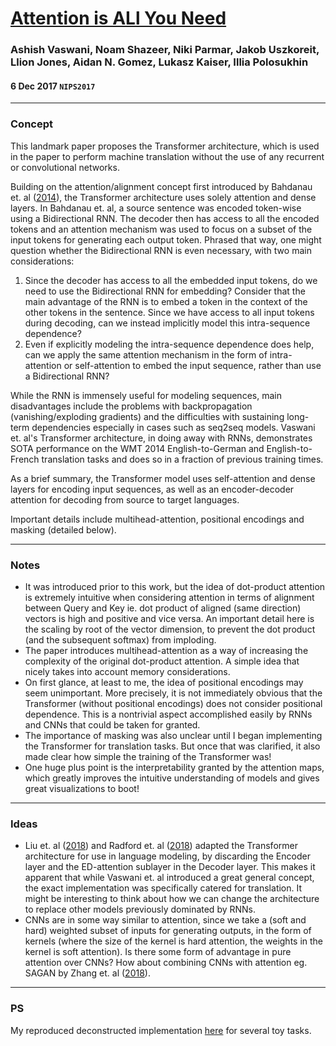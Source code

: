 # [Attention is ALl You Need](https://arxiv.org/abs/1706.03762)

### Ashish Vaswani, Noam Shazeer, Niki Parmar, Jakob Uszkoreit, Llion Jones, Aidan N. Gomez, Lukasz Kaiser, Illia Polosukhin

#### 6 Dec 2017 `NIPS2017`

---

### Concept

This landmark paper proposes the Transformer architecture, which is used in the paper to perform machine translation without the use of any recurrent or convolutional networks.

Building on the attention/alignment concept first introduced by Bahdanau et. al ([2014](https://arxiv.org/abs/1409.0473)), the Transformer architecture uses solely attention and dense layers. In Bahdanau et. al, a source sentence was encoded token-wise using a Bidirectional RNN. The decoder then has access to all the encoded tokens and an attention mechanism was used to focus on a subset of the input tokens for generating each output token. Phrased that way, one might question whether the Bidirectional RNN is even necessary, with two main considerations:

1. Since the decoder has access to all the embedded input tokens, do we need to use the Bidirectional RNN for embedding? Consider that the main advantage of the RNN is to embed a token in the context of the other tokens in the sentence. Since we have access to all input tokens during decoding, can we instead implicitly model this intra-sequence dependence?
2. Even if explicitly modeling the intra-sequence dependence does help, can we apply the same attention mechanism in the form of intra-attention or self-attention to embed the input sequence, rather than use a Bidirectional RNN?

While the RNN is immensely useful for modeling sequences, main disadvantages include the problems with backpropagation (vanishing/exploding gradients) and the difficulties with sustaining long-term dependencies especially in cases such as seq2seq models. Vaswani et. al's Transformer architecture, in doing away with RNNs, demonstrates SOTA performance on the WMT 2014 English-to-German and English-to-French translation tasks and does so in a fraction of previous training times.

As a brief summary, the Transformer model uses self-attention and dense layers for encoding input sequences, as well as an encoder-decoder attention for decoding from source to target languages.

Important details include multihead-attention, positional encodings and masking (detailed below).

---

### Notes

- It was introduced prior to this work, but the idea of dot-product attention is extremely intuitive when considering attention in terms of alignment between Query and Key ie. dot product of aligned (same direction) vectors is high and positive and vice versa. An important detail here is the scaling by root of the vector dimension, to prevent the dot product (and the subsequent softmax) from imploding.
- The paper introduces multihead-attention as a way of increasing the complexity of the original dot-product attention. A simple idea that nicely takes into account memory considerations.
- On first glance, at least to me, the idea of positional encodings may seem unimportant. More precisely, it is not immediately obvious that the Transformer (without positional encodings) does not consider positional dependence. This is a nontrivial aspect accomplished easily by RNNs and CNNs that could be taken for granted.
- The importance of masking was also unclear until I began implementing the Transformer for translation tasks. But once that was clarified, it also made clear how simple the training of the Transformer was!
- One huge plus point is the interpretability granted by the attention maps, which greatly improves the intuitive understanding of models and gives great visualizations to boot!

---

### Ideas

- Liu et. al ([2018](https://arxiv.org/abs/1801.10198)) and Radford et. al ([2018](https://blog.openai.com/language-unsupervised/)) adapted the Transformer architecture for use in language modeling, by discarding the Encoder layer and the ED-attention sublayer in the Decoder layer. This makes it apparent that while Vaswani et. al introduced a great general concept, the exact implementation was specifically catered for translation. It might be interesting to think about how we can change the architecture to replace other models previously dominated by RNNs.
- CNNs are in some way similar to attention, since we take a (soft and hard) weighted subset of inputs for generating outputs, in the form of kernels (where the size of the kernel is hard attention, the weights in the kernel is soft attention). Is there some form of advantage in pure attention over CNNs? How about combining CNNs with attention eg. SAGAN by Zhang et. al ([2018](https://arxiv.org/abs/1805.08318)).

---

### PS

My reproduced deconstructed implementation [here](https://github.com/greentfrapp/attention-primer) for several toy tasks.